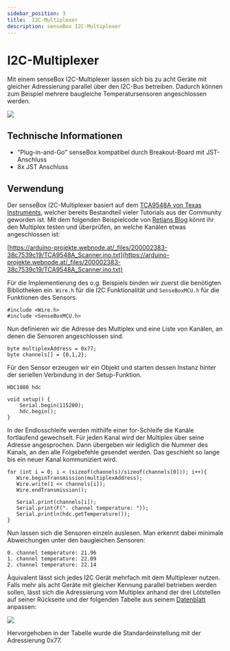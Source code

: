 ```yaml
---
sidebar_position: 3
title:  I2C-Multiplexer
description: senseBox I2C-Multiplexer
---
```


# I2C-Multiplexer

Mit einem senseBox I2C-Multiplexer lassen sich bis zu acht Geräte mit gleicher Adressierung parallel über den I2C-Bus betreiben. Dadurch können zum Beispiel mehrere baugleiche Temperatursensoren angeschlossen werden.

![](/img/hardware-bilder/multiplexer/hub_bottom.png)

## Technische Informationen

* "Plug-in-and-Go" senseBox kompatibel durch Breakout-Board mit JST-Anschluss
* 8x JST Anschluss

## Verwendung
Der senseBox I2C-Multiplexer basiert auf dem [TCA9548A von Texas Instruments](http://www.ti.com/product/TCA9548A), welcher bereits Bestandteil vieler Tutorials aus der Community geworden ist. Mit dem folgenden Beispielcode von [Retians Blog](https://arduino-projekte.webnode.at/meine-libraries/i2c-multiplexer-tca9548a/) könnt ihr den Multiplex testen und überprüfen, an welche Kanälen etwas angeschlossen ist:

[https://arduino-projekte.webnode.at/_files/200002383-38c7539c19/TCA9548A_Scanner.ino.txt](https://arduino-projekte.webnode.at/_files/200002383-38c7539c19/TCA9548A_Scanner.ino.txt)

Für die Implementierung des o.g. Beispiels binden wir zuerst die benötigten Bibliotheken ein. `Wire.h` für die I2C Funktionalität und `SenseBoxMCU.h` für die Funktionen des Sensors.

```
#include <Wire.h>
#include <SenseBoxMCU.h>
```

Nun definieren wir die Adresse des Multiplex und eine Liste von Kanälen, an denen die Sensoren angeschlossen sind.

```
byte multiplexAddress = 0x77;
byte channels[] = {0,1,2};
```

Für den Sensor erzeugen wir ein Objekt und starten dessen Instanz hinter der seriellen Verbindung in der Setup-Funktion.

```
HDC1080 hdc

void setup() {
    Serial.begin(115200);
    hdc.begin();
}
```

In der Endlosschleife werden mithilfe einer for-Schleife die Kanäle fortlaufend gewechselt. Für jeden Kanal wird der Multiplex über seine Adresse angesprochen. Dann übergeben wir lediglich die Nummer des Kanals, an den alle Folgebefehle gesendet werden. Das geschieht so lange bis ein neuer Kanal kommuniziert wird.

```
for (int i = 0; i < (sizeof(channels)/sizeof(channels[0])); i++){
   Wire.beginTransmission(multiplexAddress);
   Wire.write(1 << channels[i]);
   Wire.endTransmission();

   Serial.print(channels[i]);
   Serial.print(F(". channel temperature: "));
   Serial.println(hdc.getTemperature());
}
```

Nun lassen sich die Sensoren einzeln auslesen. Man erkennt dabei minimale Abweichungen unter den baugleichen Sensoren:

```
0. channel temperature: 21.96
1. channel temperature: 22.09
2. channel temperature: 22.14
```

Äquivalent lässt sich jedes I2C Gerät mehrfach mit dem Multiplexer nutzen. Falls mehr als acht Geräte mit gleicher Kennung parallel betrieben werden sollen, lässt sich die Adressierung vom Multiplex anhand der drei Lötstellen auf seiner Rückseite und der folgenden Tabelle aus seinem [Datenblatt](http://www.ti.com/lit/ds/symlink/tca9548a.pdf) anpassen:

![](/img/hardware-bilder/multiplexer/datasheet_table.png)

Hervorgehoben in der Tabelle wurde die Standardeinstellung mit der Adressierung 0x77.
